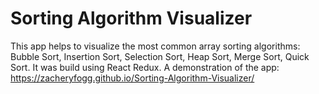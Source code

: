 # Sorting Algorithm Visualizer

This app helps to visualize the most common array sorting algorithms: Bubble Sort, Insertion Sort, Selection Sort, Heap Sort, Merge Sort, Quick Sort. 
It was build using React Redux. A demonstration of the app: https://zacheryfogg.github.io/Sorting-Algorithm-Visualizer/
